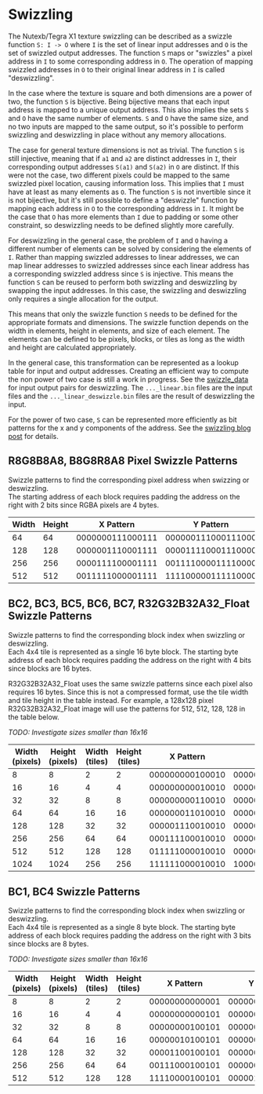 # Swizzling
The Nutexb/Tegra X1 texture swizzling can be described as a swizzle function `S: I -> O` where `I` is the set of linear input addresses and `O` is the set of swizzled output addresses. The function `S` maps or "swizzles" a pixel address in `I` to some corresponding address in `O`. The operation of mapping swizzled addresses in `O` to their original linear address in `I` is called "deswizzling". 

In the case where the texture is square and both dimensions are a power of two, the function `S` is bijective. Being bijective means that each input address is mapped to a unique output address. This also implies the sets `S` and `O` have the same number of elements. `S` and `O` have the same size, and no two inputs are mapped to the same output, so it's possible to perform swizzling and deswizzling in place without any memory allocations.  

The case for general texture dimensions is not as trivial. The function `S` is still injective, meaning that if `a1` and `a2` are distinct addresses in `I`, their corresponding output addresses `S(a1)` and `S(a2)` in `O` are distinct. If this were not the case, two different pixels could be mapped to the same swizzled pixel location, causing information loss. This implies that `I` must have at least as many elements as `O`. The function `S` is not invertible since it is not bijective, but it's still possible to define a "deswizzle" function by mapping each address in `O` to the corresponding address in `I`. It might be the case that `O` has more elements than `I` due to padding or some other constraint, so deswizzling needs to be defined slightly more carefully.  

For deswizzling in the general case, the problem of `I` and `O` having a different number of elements can be solved by considering the elements of `I`. Rather than mapping swizzled addresses to linear addresses, we can map linear addresses to swizzled addresses since each linear address has a corresponding swizzled address since `S` is injective. This means the function `S` can be reused to perform both swizzling and deswizzling by swapping the input addresses. In this case, the swizzling and deswizzling only requires a single allocation for the output.  

This means that only the swizzle function `S` needs to be defined for the appropriate formats and dimensions. The swizzle function depends on the width in elements, height in elements, and size of each element. The elements can be defined to be pixels, blocks, or tiles as long as the width and height are calculated appropriately. 

In the general case, this transformation can be represented as a lookup table for input and output addresses. Creating an efficient way to compute the non power of two case is still a work in progress. See the [swizzle_data](https://github.com/ScanMountGoat/nutexb_swizzle/tree/main/swizzle_data) for input output pairs for deswizzling. The `..._linear.bin` files are the input files and the `..._linear_deswizzle.bin` files are the result of deswizzling the input.

For the power of two case, `S` can be represented more efficiently as bit patterns for the x and y components of the address. See the [swizzling blog post](https://fgiesen.wordpress.com/2011/01/17/texture-tiling-and-swizzling/) for details.



## R8G8B8A8, B8G8R8A8 Pixel Swizzle Patterns 
Swizzle patterns to find the corresponding pixel address when swizzing or deswizzling.  
The starting address of each block requires padding the address on the right with 2 bits since RGBA pixels are 4 bytes.  

| Width | Height | X Pattern | Y Pattern |
| --- | --- | --- | ------- |
| 64  | 64  | 0000000111000111 | 000000111000111000 |
| 128 | 128 | 0000001110001111 | 000011110001110000 |
| 256 | 256 | 0000111100001111 | 001111000011110000 |
| 512 | 512 | 0011111000001111 | 111100000111110000 |

## BC2, BC3, BC5, BC6, BC7, R32G32B32A32_Float Swizzle Patterns 
Swizzle patterns to find the corresponding block index when swizzling or deswizzling.  
Each 4x4 tile is represented as a single 16 byte block. The starting byte address of each block requires 
padding the address on the right with 4 bits since blocks are 16 bytes.  

R32G32B32A32_Float uses the same swizzle patterns since each pixel also requires 16 bytes. 
Since this is not a compressed format, use the tile width and tile height in the table instead. 
For example, a 128x128 pixel R32G32B32A32_Float image will use the patterns for 512, 512, 128, 128 in the table below.

*TODO: Investigate sizes smaller than 16x16*

| Width (pixels) | Height (pixels) | Width (tiles) | Height (tiles) | X Pattern | Y Pattern |
| --- | --- | --- | --- | --- | --- |
| 8    | 8    | 2   | 2   | 000000000100010 | 0000000000100001 |
| 16   | 16   | 4   | 4   | 000000000010010 | 0000000000000101 |
| 32   | 32   | 8   | 8   | 000000000110010 | 0000000000001101 |
| 64   | 64   | 16  | 16  | 000000011010010 | 0000000000101101 |
| 128  | 128  | 32  | 32  | 000001110010010 | 0000000001101101 |
| 256  | 256  | 64  | 64  | 000111100010010 | 0000000011101101 |
| 512  | 512  | 128 | 128 | 011111000010010 | 0000000111101101 |
| 1024 | 1024 | 256 | 256 | 111111000010010 | 1000000111101101 |

## BC1, BC4 Swizzle Patterns 
Swizzle patterns to find the corresponding block index when swizzling or deswizzling.  
Each 4x4 tile is represented as a single 8 byte block. The starting byte address of each block requires 
padding the address on the right with 3 bits since blocks are 8 bytes.  

*TODO: Investigate sizes smaller than 16x16*

| Width (pixels) | Height (pixels) | Width (tiles) | Height (tiles) | X Pattern | Y Pattern |
| --- | --- | --- | --- | --- | --- |
| 8   | 8   | 2   | 2   | 00000000000001 | 000000000000010 |
| 16  | 16  | 4   | 4   | 00000000000101 | 000000000001010 |
| 32  | 32  | 8   | 8   | 00000000100101 | 000000000011010 |
| 64  | 64  | 16  | 16  | 00000010100101 | 000000001011010 |
| 128 | 128 | 32  | 32  | 00001100100101 | 000000011011010 |
| 256 | 256 | 64  | 64  | 00111000100101 | 000000111011010 |
| 512 | 512 | 128 | 128 | 11110000100101 | 000001111011010 |
